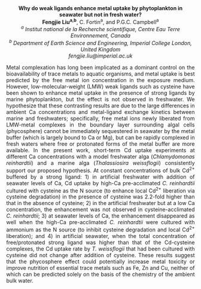 <center><strong>Why do weak ligands enhance metal uptake by phytoplankton in seawater
but not in fresh water?</strong>

<center><strong>Fengjie Liu<sup>a,b</sup></strong>, C. Fortin<sup>a</sup>, and P.G.C. Campbell<sup>a</sup>

<center><i><sup>a</sup> Institut national de la Recherche scientifique, Centre Eau Terre
Environnement, Canada</i>

<center><i><sup>b</sup> Department of Earth Science and Engineering, Imperial College
London, United Kingdom</i>

<center><i>fengjie.liu@imperial.ac.uk</i>

<p style="text-align:justify">Metal complexation has long been implicated as a dominant control on the
bioavailability of trace metals to aquatic organisms, and metal uptake
is best predicted by the free metal ion concentration in the exposure
medium. However, low-molecular-weight (LMW) weak ligands such as
cysteine have been shown to enhance metal uptake in the presence of
strong ligands by marine phytoplankton, but the effect is not observed
in freshwater. We hypothesize that these contrasting results are due to
the large differences in ambient Ca concentrations and metal-ligand
exchange kinetics between marine and freshwaters; specifically, free
metal ions newly liberated from LMW-metal complexes in the boundary
layer surrounding algal cells (phycosphere) cannot be immediately
sequestered in seawater by the metal buffer (which is largely bound to
Ca or Mg), but can be rapidly complexed in fresh waters where free or
protonated forms of the metal buffer are more available. In the present
work, short-term Cd uptake experiments at different Ca concentrations
with a model freshwater alga (<i>Chlamydomonas reinhardtii</i>) and a marine
alga (<i>Thalassiosira weissflogii</i>) consistently support our proposed
hypothesis. At constant concentrations of bulk Cd<sup>2+</sup> buffered by a
strong ligand: 1) in artificial freshwater with addition of seawater
levels of Ca, Cd uptake by high-Ca pre-acclimated <i>C. reinhardtii</i>
cultured with cysteine as the N source (to enhance local Cd<sup>2+</sup>
liberation via cysteine degradation) in the presence of cysteine was
2.2-fold higher than that in the absence of cysteine; 2) in the
artificial freshwater but at a low Ca concentration, the enhancement was
not observed in cysteine-acclimated <i>C. reinhardtii</i>; 3) at seawater
levels of Ca, the enhancement disappeared as well when the high-Ca
pre-acclimated <i>C. reinhardtii</i> were cultured with ammonium as the N
source (to inhibit cysteine degradation and local Cd<sup>2+</sup> liberation);
and 4) in artificial seawater, when the total concentration of
free/protonated strong ligand was higher than that of the Cd-cysteine
complexes, the Cd uptake rate by <i>T. weissflogii</i> that had been cultured
with cysteine did not change after addition of cysteine. These results
suggest that the phycosphere effect could potentially increase metal
toxicity or improve nutrition of essential trace metals such as Fe, Zn
and Cu, neither of which can be predicted solely on the basis of the
chemistry of the ambient bulk water.

